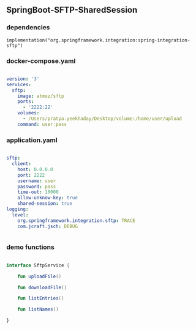 ## SpringBoot-SFTP-SharedSession

### dependencies

    implementation("org.springframework.integration:spring-integration-sftp")

### docker-compose.yaml

```yaml

version: '3'
services:
  sftp:
    image: atmoz/sftp
    ports:
      - '2222:22'
    volumes:
      - /Users/pratya.yeekhaday/Desktop/volume:/home/user/upload
    command: user:pass


```

### application.yaml

```yaml

sftp:
  client:
    host: 0.0.0.0
    port: 2222
    username: user
    password: pass
    time-out: 10000
    allow-unknow-key: true
    shared-session: true
logging:
  level:
    org.springframework.integration.sftp: TRACE
    com.jcraft.jsch: DEBUG



```

### demo functions

```kotlin

interface SftpService {

    fun uploadFile()

    fun downloadFile()

    fun listEntries()

    fun listNames()

}

```
